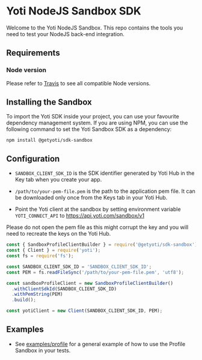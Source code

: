 # Yoti NodeJS Sandbox SDK

Welcome to the Yoti NodeJS Sandbox. This repo contains the tools you need to test your NodeJS back-end integration.

## Requirements

### Node version
Please refer to [Travis](https://travis-ci.com/getyoti/yoti-node-sdk-sandbox) to see all compatible Node versions.

## Installing the Sandbox

To import the Yoti SDK inside your project, you can use your favourite dependency management system.
If you are using NPM, you can use the following command to set the Yoti Sandbox SDK as a dependency:

```shell
npm install @getyoti/sdk-sandbox
```

## Configuration

* `SANDBOX_CLIENT_SDK_ID` is the SDK identifier generated by Yoti Hub in the Key tab when you create your app.

* `/path/to/your-pem-file.pem` is the path to the application pem file. It can be downloaded only once from the Keys tab in your Yoti Hub.

* Point the Yoti client at the sandbox by setting environment variable `YOTI_CONNECT_API` to https://api.yoti.com/sandbox/v1

Please do not open the pem file as this might corrupt the key and you will need to recreate the keys on the Yoti Hub.

```javascript
const { SandboxProfileClientBuilder } = require('@getyoti/sdk-sandbox');
const { Client } = require('yoti');
const fs = require('fs');

const SANDBOX_CLIENT_SDK_ID = 'SANDBOX_CLIENT_SDK_ID';
const PEM = fs.readFileSync('/path/to/your-pem-file.pem', 'utf8');

const sandboxProfileClient = new SandboxProfileClientBuilder()
  .withClientSdkId(SANDBOX_CLIENT_SDK_ID)
  .withPemString(PEM)
  .build();

const yotiClient = new Client(SANDBOX_CLIENT_SDK_ID, PEM);
```

## Examples

- See [examples/profile](examples/profile) for a general example of how to use the Profile Sandbox in your tests.

